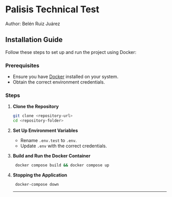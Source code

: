 # Palisis Technical Test
Author: Belén Ruiz Juárez


## Installation Guide

Follow these steps to set up and run the project using Docker:

### Prerequisites
- Ensure you have [Docker](https://www.docker.com/get-started) installed on your system.
- Obtain the correct environment credentials.

### Steps

1. **Clone the Repository**
   ```sh
   git clone <repository-url>
   cd <repository-folder>
   ```

2. **Set Up Environment Variables**
   - Rename `.env.test` to `.env`.
   - Update `.env` with the correct credentials.

3. **Build and Run the Docker Container**
   ```sh
    docker compose build && docker compose up
   ```

4. **Stopping the Application**
   ```sh
    docker-compose down
   ```
   ---





